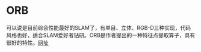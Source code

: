 # ORB

可以说是目前综合性能最好的SLAM了，有单目、立体、RGB-D三种实现，代码风格也好，适合SLAM爱好者钻研。ORB是作者提出的一种特征点提取算子，具有很好的特性。[网址](https://github.com/raulmur/ORB_SLAM2)

